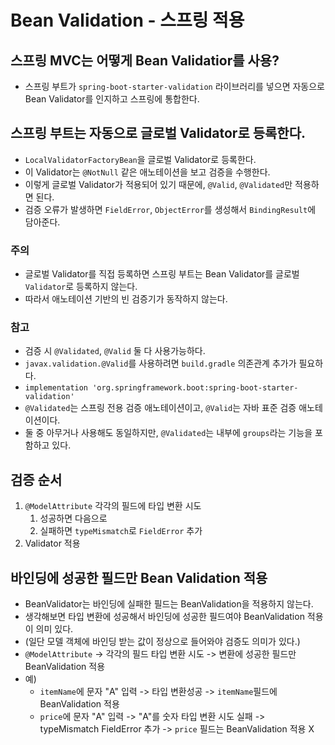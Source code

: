 # Bean Validation - 스프링 적용
## 스프링 MVC는 어떻게 Bean Validatior를 사용?
- 스프링 부트가 `spring-boot-starter-validation` 라이브러리를 넣으면 자동으로 
Bean Validator를 인지하고 스프링에 통합한다.
  
## 스프링 부트는 자동으로 글로벌 Validator로 등록한다.
- `LocalValidatorFactoryBean`을 글로벌 Validator로 등록한다.
- 이 Validator는 `@NotNull` 같은 애노테이션을 보고 검증을 수행한다.
- 이렇게 글로벌 Validator가 적용되어 있기 때문에, `@Valid`, `@Validated`만 적용하면 된다.
- 검증 오류가 발생하면 `FieldError`, `ObjectError`를 생성해서 `BindingResult`에 담아준다.

### 주의
- 글로벌 Validator를 직접 등록하면 스프링 부트는 Bean Validator를 글로벌 `Validator`로 등록하지 않는다.
- 따라서 애노테이션 기반의 빈 검증기가 동작하지 않는다.

### 참고
- 검증 시 `@Validated`, `@Valid` 둘 다 사용가능하다.
- `javax.validation.@Valid`를 사용하려면 `build.gradle` 의존관계 추가가 필요하다.
- `implementation 'org.springframework.boot:spring-boot-starter-validation'`
- `@Validated`는 스프링 전용 검증 애노테이션이고, `@Valid`는 자바 표준 검증 애노테이션이다.
- 둘 중 아무거나 사용해도 동일하지만, `@Validated`는 내부에 `groups`라는 기능을 포함하고 있다.

## 검증 순서
1. `@ModelAttribute` 각각의 필드에 타입 변환 시도
    1. 성공하면 다음으로
    2. 실패하면 `typeMismatch`로 `FieldError` 추가
2. Validator 적용

## 바인딩에 성공한 필드만 Bean Validation 적용
- BeanValidator는 바인딩에 실패한 필드는 BeanValidation을 적용하지 않는다.
- 생각해보면 타입 변환에 성공해서 바인딩에 성공한 필드여야 BeanValidation 적용이 의미 있다.
- (일단 모델 객체에 바인딩 받는 값이 정상으로 들어와야 검증도 의미가 있다.)
- `@ModelAttribute` -> 각각의 필드 타입 변환 시도 -> 변환에 성공한 필드만 BeanValidation 적용
- 예)
    - `itemName`에 문자 "A" 입력 -> 타입 변환성공 -> `itemName`필드에 BeanValidation 적용
    - `price`에 문자 "A" 입력 -> "A"를 숫자 타입 변환 시도 실패 -> typeMismatch FieldError 추가
        -> `price` 필드는 BeanValidation 적용 X
